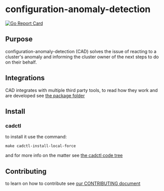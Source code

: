 # configuration-anomaly-detection
[![Go Report Card](https://goreportcard.com/badge/github.com/openshift/configuration-anomaly-detection)](https://goreportcard.com/report/github.com/openshift/configuration-anomaly-detection)


## Purpose

configuration-anomaly-detection (CAD) solves the issue of reacting to a cluster's
anomaly and informing the cluster owner of the next steps to do on their behalf.

## Integrations

CAD integrates with multiple third party tools, to read how they work and are developed see [the package folder](./pkg/)

## Install

### cadctl

to install it use the command:

```shell
make cadctl-install-local-force
```

and for more info on the matter see [the cadctl code tree](./cadctl/)

## Contributing

to learn on how to contribute see [our CONTRIBUTING document](./CONTRIBUTING.md)
